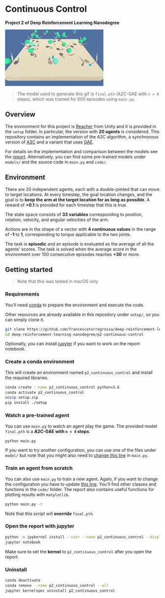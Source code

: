 # Continuous Control
**Project 2 of Deep Reinforcement Learning Nanodegree**

![](imgs/gif.gif)

> The model used to generate this gif is `final.pth` (A2C-GAE with `n = 8` steps), which was trained for 600 episodes using `main.py`.

## Overview

The environment for this project is [Reacher](https://github.com/udacity/deep-reinforcement-learning/tree/master/p2_continuous-control) from Unity and it is provided in the `setup` folder. In particular, the version with **20 agents** is considered. This repository contains an implementation of the A2C algorithm, a synchronous version of [A3C](https://web.stanford.edu/class/psych209/Readings/MnihEtAlHassibis15NatureControlDeepRL.pdf) and a variant that uses [GAE](https://arxiv.org/pdf/1506.02438.pdf).

For details on the implementation and comparison between the models see the [report](Report.ipynb). Alternatively, you can find some pre-trained models under `models/` and the source code in `main.py` and `code/`.

## Environment

There are 20 independent agents, each with a double-jointed that can move to target locations. At every timestep, the goal location changes, and the goal is to **keep the arm at the target location for as long as possible**. A reward of **+0.1** is provided for each timestep that this is true.

The state space consists of **33 variables** corresponding to position, rotation, velocity, and angular velocities of the arm. 

Actions are in the shape of a vector with **4 continuous values** in the range of **-1** to **1**, corresponding to torque applicable to the two joints.

The task is **episodic** and an episode is evaluated as the average of all the agents' scores. The task is solved when the average score in the environment over 100 consecutive episodes reaches **+30** or more.

## Getting started

> Note that this was tested in macOS only

### Requirements

You'll need [conda](https://docs.conda.io/en/latest/) to prepare the environment and execute the code. 

Other resources are already available in this repository under `setup/`, so you can simply clone it.

```bash
git clone https://github.com/francescotorregrossa/deep-reinforcement-learning-nanodegree.git
cd deep-reinforcement-learning-nanodegree/p2-continuous-control
```

Optionally, you can install [jupyter](https://jupyter.org) if you want to work on the report notebook.

### Create a conda environment

This will create an environment named `p2_continuous_control` and install the required libraries.

```bash
conda create --name p2_continuous_control python=3.6
conda activate p2_continuous_control
unzip setup.zip
pip install ./setup
```

### Watch a pre-trained agent

You can use `main.py` to watch an agent play the game. The provided model `final.pth` is a **A2C-GAE with `n = 8` steps**.

```bash
python main.py
```

If you want to try another configuration, you can use one of the files under `model/` but note that you might also need to [change this line](https://github.com/francescotorregrossa/deep-reinforcement-learning-nanodegree/blob/4b20dc88f7955bac3d64eb1027cfe7203fe3e505/p2-continuous-control/main.py#L59) in `main.py`.

### Train an agent from scratch

You can also use `main.py` to train a new agent. Again, if you want to change the configuration you have to update [this line](https://github.com/francescotorregrossa/deep-reinforcement-learning-nanodegree/blob/4b20dc88f7955bac3d64eb1027cfe7203fe3e505/p2-continuous-control/main.py#L59). You'll find other classes and functions in the `code/` folder. The report also contains useful functions for plotting results with `matplotlib`.

```bash
python main.py -t
```

Note that this script will **override** `final.pth`.

### Open the report with jupyter

```bash
python -m ipykernel install --user --name p2_continuous_control --display-name "p2_continuous_control"
jupyter notebook
```

Make sure to set the **kernel** to `p2_continuous_control` after you open the report.

### Uninstall

```bash
conda deactivate
conda remove --name p2_continuous_control --all
jupyter kernelspec uninstall p2_continuous_control
```
